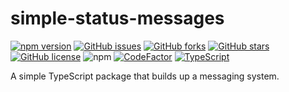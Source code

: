 # simple-status-messages

[![npm version](https://badge.fury.io/js/simple-status-messages.svg)](https://badge.fury.io/js/simple-status-messages)
[![GitHub issues](https://img.shields.io/github/issues/josunlp/simple-status-messages)](https://github.com/josunlp/simple-status-messages/issues)
[![GitHub forks](https://img.shields.io/github/forks/josunlp/simple-status-messages)](https://github.com/josunlp/simple-status-messages/network)
[![GitHub stars](https://img.shields.io/github/stars/josunlp/simple-status-messages)](https://github.com/josunlp/simple-status-messages/stargazers)
[![GitHub license](https://img.shields.io/github/license/josunlp/simple-status-messages)](https://github.com/josunlp/simple-status-messages/blob/master/LICENSE)
![npm](https://img.shields.io/npm/dt/simple-status-messages)
[![CodeFactor](https://www.codefactor.io/repository/github/josunlp/simple-status-messages/badge)](https://www.codefactor.io/repository/github/josunlp/simple-status-messages)
[![TypeScript](https://img.shields.io/badge/Developed%20in-TypeScript-blue?logo=typescript)](https://www.typescriptlang.org/)

A simple TypeScript package that builds up a messaging system.
